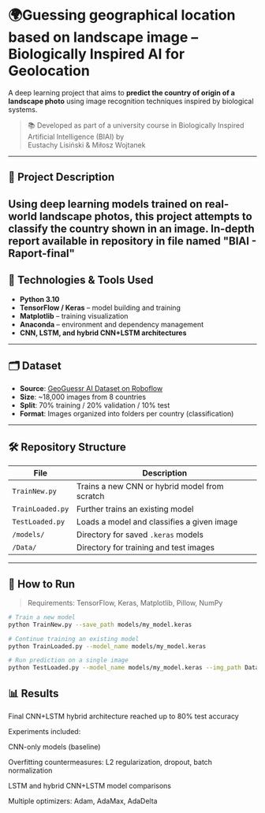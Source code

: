 # 🌍Guessing geographical location based on landscape image – Biologically Inspired AI for Geolocation

A deep learning project that aims to **predict the country of origin of a landscape photo** using image recognition techniques inspired by biological systems.

> 📚 Developed as part of a university course in Biologically Inspired Artificial Intelligence (BIAI) by  
> Eustachy Lisiński & Miłosz Wojtanek

---

## 📌 Project Description

Using deep learning models trained on real-world landscape photos, this project attempts to classify the country shown in an image.
In-depth report available in repository in file named "BIAI - Raport-final"
---

## 🧠 Technologies & Tools Used

- **Python 3.10**
- **TensorFlow / Keras** – model building and training
- **Matplotlib** – training visualization
- **Anaconda** – environment and dependency management
- **CNN, LSTM, and hybrid CNN+LSTM architectures**

---

## 🗂 Dataset

- **Source**: [GeoGuessr AI Dataset on Roboflow](https://universe.roboflow.com/geoguessr-1st-dataset/geoguessr-ai-1/dataset/4)
- **Size**: ~18,000 images from 8 countries
- **Split**: 70% training / 20% validation / 10% test
- **Format**: Images organized into folders per country (classification)

---

## 🛠 Repository Structure

| File | Description |
|------|-------------|
| `TrainNew.py` | Trains a new CNN or hybrid model from scratch |
| `TrainLoaded.py` | Further trains an existing model |
| `TestLoaded.py` | Loads a model and classifies a given image |
| `/models/` | Directory for saved `.keras` models |
| `/Data/` | Directory for training and test images |

---

## 🚀 How to Run

> Requirements: TensorFlow, Keras, Matplotlib, Pillow, NumPy

```bash
# Train a new model
python TrainNew.py --save_path models/my_model.keras

# Continue training an existing model
python TrainLoaded.py --model_name models/my_model.keras

# Run prediction on a single image
python TestLoaded.py --model_name models/my_model.keras --img_path Data/example.jpg
```
## 📊 Results
Final CNN+LSTM hybrid architecture reached up to 80% test accuracy

Experiments included:

CNN-only models (baseline)

Overfitting countermeasures: L2 regularization, dropout, batch normalization

LSTM and hybrid CNN+LSTM model comparisons

Multiple optimizers: Adam, AdaMax, AdaDelta
